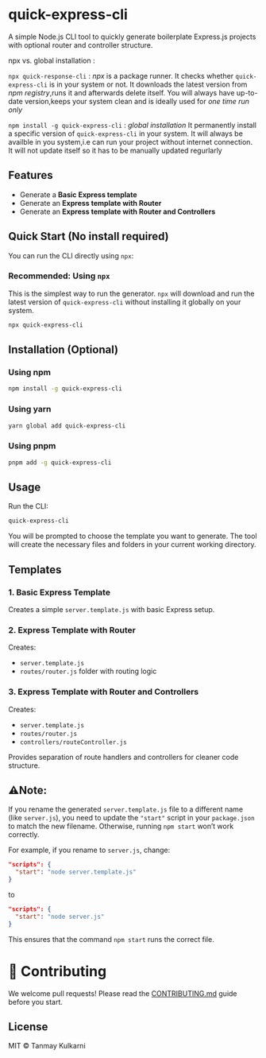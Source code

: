 # quick-express-cli

A simple Node.js CLI tool to quickly generate boilerplate Express.js projects with optional router and controller structure.

npx vs. global installation :

`npx quick-response-cli` : *npx* is a package runner. It checks whether `quick-express-cli` is in your system or not. It downloads the latest version from _npm registry_,runs it and afterwards delete itself.
You will always have up-to-date version,keeps your system clean and is ideally used for *one time run only*

`npm install -g quick-express-cli` : *global installation*
It permanently install a specific version of `quick-express-cli` in your system.
It will always be availble in you system,i.e can run your project without internet connection.
It will not update itself so it has to be manually updated regurlarly


## Features

- Generate a **Basic Express template**
- Generate an **Express template with Router**
- Generate an **Express template with Router and Controllers**

## Quick Start (No install required)

You can run the CLI directly using `npx`:

### Recommended: Using `npx`

This is the simplest way to run the generator. `npx` will download and run the latest version of `quick-express-cli` without installing it globally on your system.

```bash
npx quick-express-cli
```

## Installation (Optional)

### Using npm

```bash
npm install -g quick-express-cli
```

### Using yarn

```bash
yarn global add quick-express-cli
```

### Using pnpm

```bash
pnpm add -g quick-express-cli
```

## Usage

Run the CLI:

```bash
quick-express-cli
```

You will be prompted to choose the template you want to generate. The tool will create the necessary files and folders in your current working directory.

## Templates

### 1. Basic Express Template

Creates a simple `server.template.js` with basic Express setup.

### 2. Express Template with Router

Creates:

- `server.template.js`
- `routes/router.js` folder with routing logic

### 3. Express Template with Router and Controllers

Creates:

- `server.template.js`
- `routes/router.js`
- `controllers/routeController.js`

Provides separation of route handlers and controllers for cleaner code structure.

## ⚠️**Note:**

If you rename the generated `server.template.js` file to a different name (like `server.js`), you need to update the `"start"` script in your `package.json` to match the new filename. Otherwise, running `npm start` won’t work correctly.

For example, if you rename to `server.js`, change:

```json
"scripts": {
  "start": "node server.template.js"
}
```

to

```json
"scripts": {
  "start": "node server.js"
}
```

This ensures that the command `npm start` runs the correct file.

# 🤝 Contributing

We welcome pull requests! Please read the [CONTRIBUTING.md](CONTRIBUTING.md) guide before you start.

## License

MIT © Tanmay Kulkarni

